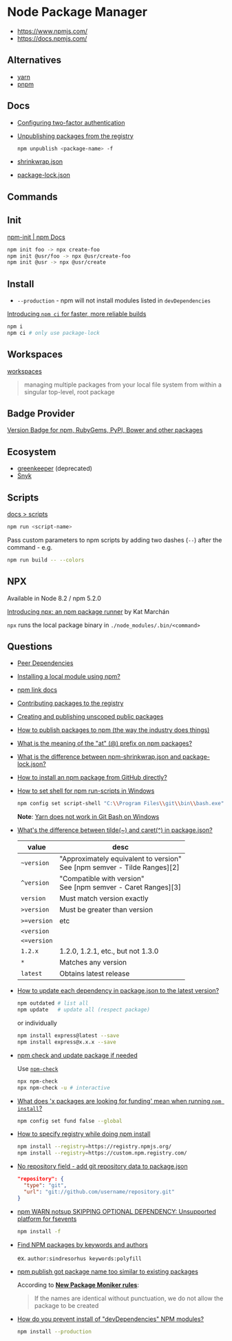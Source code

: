 # Node Package Manager

* <https://www.npmjs.com/>
* <https://docs.npmjs.com/>

## Alternatives

* [yarn](https://yarnpkg.com/)
* [pnpm](https://pnpm.js.org/)


## Docs


* [Configuring two-factor authentication](https://docs.npmjs.com/configuring-two-factor-authentication)

* [Unpublishing packages from the registry](https://docs.npmjs.com/unpublishing-packages-from-the-registry)

    ```bash
    npm unpublish <package-name> -f
    ```

* [shrinkwrap.json](https://docs.npmjs.com/cli/v6/configuring-npm/shrinkwrap-json)
* [package-lock.json](https://docs.npmjs.com/cli/v6/configuring-npm/package-lock-json)



## Commands

## Init

[npm-init | npm Docs](https://docs.npmjs.com/cli/v6/commands/npm-init)

```bash
npm init foo -> npx create-foo
npm init @usr/foo -> npx @usr/create-foo
npm init @usr -> npx @usr/create
```

## Install

* `--production` - npm will not install modules listed in `devDependencies`

[Introducing `npm ci` for faster, more reliable builds](https://blog.npmjs.org/post/171556855892/introducing-npm-ci-for-faster-more-reliable.html)

```bash
npm i
npm ci # only use package-lock
```

## Workspaces

[workspaces](https://docs.npmjs.com/cli/v9/using-npm/workspaces)

> managing multiple packages from your local file system from within a singular top-level, root package

## Badge Provider

[Version Badge for npm, RubyGems, PyPI, Bower and other packages](https://badge.fury.io/)

## Ecosystem

* [greenkeeper](https://greenkeeper.io/) (deprecated)
* [Snyk](https://snyk.io/)

## Scripts

[docs > scripts](https://docs.npmjs.com/cli/v6/using-npm/scripts)

```bash
npm run <script-name>
```

Pass custom parameters to npm scripts by adding two dashes (`--`) after the command - e.g.

```bash
npm run build -- --colors
```

## NPX

Available in Node 8.2 / npm 5.2.0

[Introducing npx: an npm package runner](https://medium.com/@maybekatz/npx-55f7d4bd282b) by Kat Marchán


`npx` runs the local package binary in `./node_modules/.bin/<command>`


## Questions


* [Peer Dependencies](https://nodejs.org/es/blog/npm/peer-dependencies/)
* [Installing a local module using npm?](https://stackoverflow.com/a/8089029/1366033)
* [npm link docs](https://docs.npmjs.com/cli/link)
* [Contributing packages to the registry](https://docs.npmjs.com/packages-and-modules/contributing-packages-to-the-registry)
* [Creating and publishing unscoped public packages](https://docs.npmjs.com/creating-and-publishing-unscoped-public-packages)
* [How to publish packages to npm (the way the industry does things)](https://zellwk.com/blog/publish-to-npm/)
* [What is the meaning of the "at" (@) prefix on npm packages?](https://stackoverflow.com/q/36667258/1366033)


* [What is the difference between npm-shrinkwrap.json and package-lock.json?](https://stackoverflow.com/a/46132512/1366033)


* [How to install an npm package from GitHub directly?](https://stackoverflow.com/q/17509669/1366033)

* [How to set shell for npm run-scripts in Windows](https://stackoverflow.com/q/23243353/1366033)

    ```bash
    npm config set script-shell "C:\\Program Files\\git\\bin\\bash.exe"
    ```

  **Note**: [Yarn does not work in Git Bash on Windows](https://github.com/yarnpkg/yarn/issues/5349)


* [What's the difference between tilde(~) and caret(^) in package.json?](https://stackoverflow.com/q/22343224/1366033)


  | value       | desc                                                                           |
  | ----------- | ------------------------------------------------------------------------------ |
  | `~version`  | "Approximately equivalent to version" <br/> See [npm semver - Tilde Ranges][2] |
  | `^version`  | "Compatible with version" <br/> See [npm semver - Caret Ranges][3]             |
  | `version`   | Must match version exactly                                                     |
  | `>version`  | Must be greater than version                                                   |
  | `>=version` | etc                                                                            |
  | `<version`  |                                                                                |
  | `<=version` |                                                                                |
  | `1.2.x`     | 1.2.0, 1.2.1, etc., but not 1.3.0                                              |
  | `*`         | Matches any version                                                            |
  | `latest`    | Obtains latest release                                                         |


* [How to update each dependency in package.json to the latest version?](https://stackoverflow.com/q/16073603/1366033)

    ```bash
    npm outdated # list all
    npm update   # update all (respect package)
    ```

    or individually

    ```bash
    npm install express@latest --save
    npm install express@x.x.x --save
    ```

* [npm check and update package if needed](https://stackoverflow.com/q/16525430/1366033)

  Use [`npm-check`](https://www.npmjs.com/package/npm-check)

  ```bash
  npx npm-check
  npx npm-check -u # interactive
  ```

* [What does 'x packages are looking for funding' mean when running `npm install`?](https://stackoverflow.com/q/58972251/1366033)


  ```bash
  npm config set fund false --global
  ```

* [How to specify registry while doing npm install](https://stackoverflow.com/q/22385092/1366033)

  ```bash
  npm install --registry=https://registry.npmjs.org/
  npm install --registry=https://custom.npm.registry.com/
  ```

* [No repository field - add git repository data to package.json](https://stackoverflow.com/q/16827858/1366033)

  ```json
  "repository": {
    "type": "git",
    "url": "git://github.com/username/repository.git"
  }
  ```

* [npm WARN notsup SKIPPING OPTIONAL DEPENDENCY: Unsupported platform for fsevents](https://stackoverflow.com/q/40226745/1366033)

  ```bash
  npm install -f
  ```

* [Find NPM packages by keywords and authors](https://stackoverflow.com/a/70463436/1366033)

  ex. `author:sindresorhus keywords:polyfill`


* [npm publish got package name too similar to existing packages](https://stackoverflow.com/a/70551536/1366033)

  According to [**New Package Moniker rules**](https://blog.npmjs.org/post/168978377570/new-package-moniker-rules):

  > If the names are identical without punctuation, we do not allow the package to be created

* [How do you prevent install of "devDependencies" NPM modules?](https://stackoverflow.com/q/9268259/1366033)

  ```bash
  npm install --production
  ```

